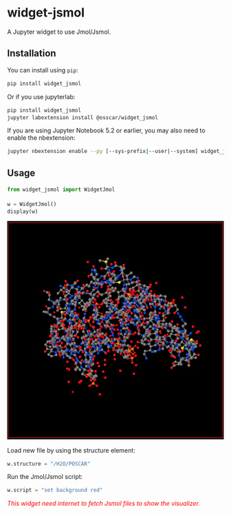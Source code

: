 
# widget-jsmol

A Jupyter widget to use Jmol/Jsmol.

## Installation

You can install using `pip`:

```bash
pip install widget_jsmol
```

Or if you use jupyterlab:

```bash
pip install widget_jsmol
jupyter labextension install @osscar/widget_jsmol
```

If you are using Jupyter Notebook 5.2 or earlier, you may also need to enable
the nbextension:
```bash
jupyter nbextension enable --py [--sys-prefix|--user|--system] widget_jsmol
```

## Usage

```python
from widget_jsmol import WidgetJmol

w = WidgetJmol()
display(w)
```
![Image of Jmol](/images/Jmol.png)

Load new file by using the structure element:

```python
w.structure = "/H2O/POSCAR"
```

Run the Jmol/Jsmol script:

```python
w.script = "set background red"
```

<span style="color:red"> *This widget need internet to fetch Jsmol files to show
the visualizer.*</span>
